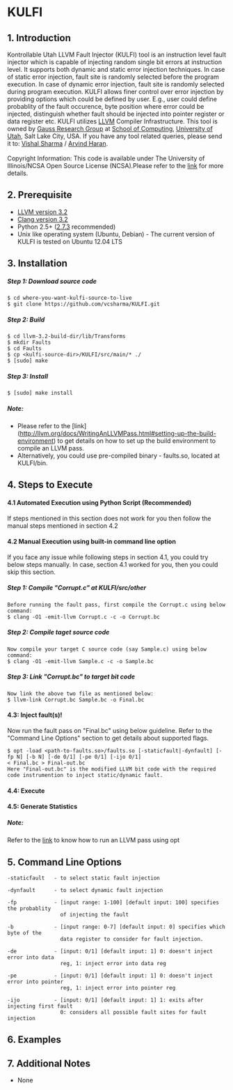 KULFI
=====

## 1. Introduction

Kontrollable Utah LLVM Fault Injector (KULFI) tool is an instruction level fault injector which is capable of injecting random single bit errors at instruction level. It supports both dynamic and static error injection techniques. In case of static error injection, fault site is randomly selected before the program execution. In case of dynamic error injection, fault site is randomly selected during program execution. KULFI allows finer control over error injection by providing options which could be defined by user. E.g., user could define probablity of the fault occurence, byte position where error could be injected, distinguish whether fault should be injected into pointer register or data register etc.  KULFI utilizes [LLVM](http://llvm.org/) Compiler Infrastructure. This tool is owned by [Gauss Research Group](http://www.cs.utah.edu/formal_verification/) at [School of Computing](http://www.cs.utah.edu/), [University of Utah](http://www.utah.edu/), Salt Lake City, USA. If you have any tool related queries, please send it to: <a href="mailto:vcsharma@cs.utah.edu">Vishal Sharma</a> / <a href="mailto:haran@cs.utah.edu"> Arvind Haran</a>.  <br><br> Copyright Information: This code is available under The University of Illinois/NCSA Open Source License (NCSA).Please refer to the <a href="http://opensource.org/licenses/NCSA">link</a> for more details.

## 2. Prerequisite
- [LLVM version 3.2](http://llvm.org/releases/3.2/docs/ReleaseNotes.html)
- [Clang version 3.2](http://llvm.org/releases/download.html#3.2)
- Python 2.5+ ([2.7.3](http://www.python.org/getit/releases/2.7.3/) recommended)
- Unix like operating system (Ubuntu, Debian) - The current version of KULFI is tested on Ubuntu 12.04 LTS

## 3. Installation
##### Step 1: Download source code
    $ cd where-you-want-kulfi-source-to-live  
    $ git clone https://github.com/vcsharma/KULFI.git
    
##### Step 2: Build
    $ cd llvm-3.2-build-dir/lib/Transforms
    $ mkdir Faults
    $ cd Faults 
    $ cp <kulfi-source-dir>/KULFI/src/main/* ./        
    $ [sudo] make
    
##### Step 3: Install
    $ [sudo] make install
    
##### Note: 
- Please refer to the [link] (http://llvm.org/docs/WritingAnLLVMPass.html#setting-up-the-build-environment) to get details on how to set up the build environment to compile an LLVM pass.
- Alternatively, you could use pre-compiled binary - faults.so, located at KULFI/bin.

## 4. Steps to Execute
#### 4.1 Automated Execution using Python Script (Recommended)
If steps mentioned in this section does not work for you then follow the manual steps mentioned in section 4.2

#### 4.2 Manual Execution using built-in command line option
If you face any issue while following steps in section 4.1, you could try below steps manually. In case, section 4.1
worked for you, then you could skip this section.

##### Step 1: Compile "Corrupt.c" at KULFI/src/other
    Before running the fault pass, first compile the Corrupt.c using below command:
    $ clang -O1 -emit-llvm Corrupt.c -c -o Corrupt.bc
    
##### Step 2: Compile taget source code
    Now compile your target C source code (say Sample.c) using below command:
    $ clang -O1 -emit-llvm Sample.c -c -o Sample.bc

##### Step 3: Link "Corrupt.bc" to target bit code
    Now link the above two file as mentioned below:
    $ llvm-link Corrupt.bc Sample.bc -o Final.bc

#### 4.3: Inject fault(s)!
Now run the fault pass on "Final.bc" using below guideline. Refer to the "Command Line Options" section to get details about supported flags.
    
    $ opt -load <path-to-faults.so>/faults.so [-staticfault|-dynfault] [-fp N] [-b N] [-de 0/1] [-pe 0/1] [-ijo 0/1] 
    < Final.bc > Final-out.bc
    Here "Final-out.bc" is the modified LLVM bit code with the required code instrumention to inject static/dynamic fault.
    
#### 4.4: Execute


#### 4.5: Generate Statistics
##### Note: 
Refer to the [link](http://llvm.org/docs/WritingAnLLVMPass.html#running-a-pass-with-opt) to know how to run an LLVM pass using opt
    
## 5. Command Line Options

    -staticfault   - to select static fault injection 
    
    -dynfault      - to select dynamic fault injection
    
    -fp            - [input range: 1-100] [default input: 100] specifies the probablity 
                     of injecting the fault
                     
    -b             - [input range: 0-7] [default input: 0] specifies which byte of the 
                     data register to consider for fault injection.
                     
    -de            - [input: 0/1] [default input: 1] 0: doesn't inject error into data 
                     reg, 1: inject error into data reg
                     
    -pe            - [input: 0/1] [default input: 1] 0: doesn't inject error into pointer 
                     reg, 1: inject error into pointer reg
                     
    -ijo           - [input: 0/1] [default input: 1] 1: exits after injecting first fault
                     0: considers all possible fault sites for fault injection

## 6. Examples

## 7. Additional Notes
- None
